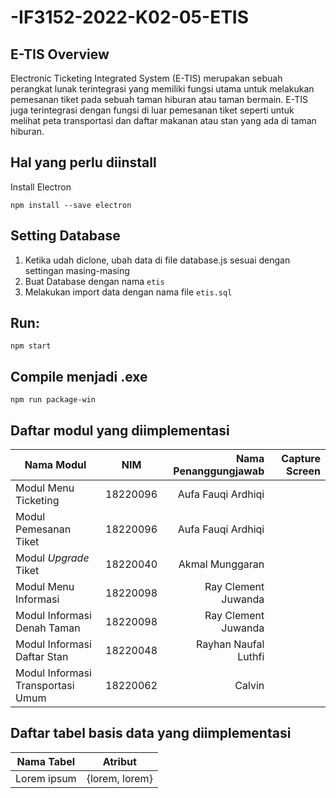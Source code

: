 # -IF3152-2022-K02-05-ETIS

## E-TIS Overview

Electronic Ticketing Integrated System (E-TIS) merupakan sebuah perangkat lunak terintegrasi yang memiliki fungsi utama untuk melakukan pemesanan tiket pada sebuah taman hiburan atau taman bermain. E-TIS juga terintegrasi dengan fungsi di luar pemesanan tiket seperti untuk melihat peta transportasi dan daftar makanan atau stan yang ada di taman hiburan. 

## Hal yang perlu diinstall
Install Electron
```
npm install --save electron
```

## Setting Database
1. Ketika udah diclone, ubah data di file database.js sesuai dengan settingan masing-masing
2. Buat Database dengan nama `etis`
3. Melakukan import data dengan nama file `etis.sql`

## Run:
```
npm start
```

## Compile menjadi .exe
```
npm run package-win
```

## Daftar modul yang diimplementasi

| Nama Modul                          | NIM                 | Nama Penanggungjawab  | Capture Screen  |
| -------------                       |:-------------:      | -----:                | -----:          |
| Modul Menu Ticketing                | 18220096            | Aufa Fauqi Ardhiqi    |                 | 
| Modul Pemesanan Tiket               | 18220096            | Aufa Fauqi Ardhiqi    |                 |
| Modul *Upgrade* Tiket               | 18220040            | Akmal Munggaran       |                 |
| Modul Menu Informasi                | 18220098            | Ray Clement Juwanda   |                 | 
| Modul Informasi Denah Taman         | 18220098            | Ray Clement Juwanda   |                 |
| Modul Informasi Daftar Stan         | 18220048            | Rayhan Naufal Luthfi  |                 |
| Modul Informasi Transportasi Umum   | 18220062            | Calvin                |                 |

## Daftar tabel basis data yang diimplementasi

| Nama Tabel                         | Atribut             |
| -------------                      |:-------------:      |
| Lorem ipsum                        | {lorem, lorem}      |

